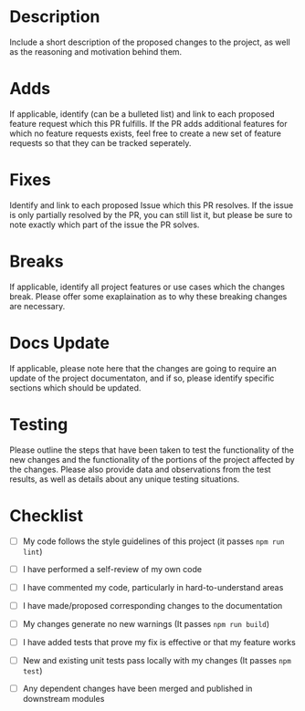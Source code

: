 # Description
Include a short description of the proposed changes to the project, as well as the reasoning and motivation behind them.

# Adds
If applicable, identify (can be a bulleted list) and link to each proposed feature request which this PR fulfills. If the PR adds
additional features for which no feature requests exists, feel free to create a new set of feature requests so that they can be
tracked seperately.

# Fixes
Identify and link to each proposed Issue which this PR resolves. If the issue is only partially resolved by the PR, you can still
list it, but please be sure to note exactly which part of the issue the PR solves.

# Breaks
If applicable, identify all project features or use cases which the changes break. Please offer some exaplaination as to why these
breaking changes are necessary.

# Docs Update
If applicable, please note here that the changes are going to require an update of the project documentaton, and if so, please
identify specific sections which should be updated.

# Testing
Please outline the steps that have been taken to test the functionality of the new changes and the functionality of the portions of
the project affected by the changes. Please also provide data and observations from the test results, as well as details about any
unique testing situations.

# Checklist
- [ ] My code follows the style guidelines of this project (it passes `npm run lint`)
- [ ] I have performed a self-review of my own code
- [ ] I have commented my code, particularly in hard-to-understand areas
- [ ] I have made/proposed corresponding changes to the documentation
- [ ] My changes generate no new warnings (It passes `npm run build`)
- [ ] I have added tests that prove my fix is effective or that my feature works
- [ ] New and existing unit tests pass locally with my changes (It passes `npm test`)
- [ ] Any dependent changes have been merged and published in downstream modules

